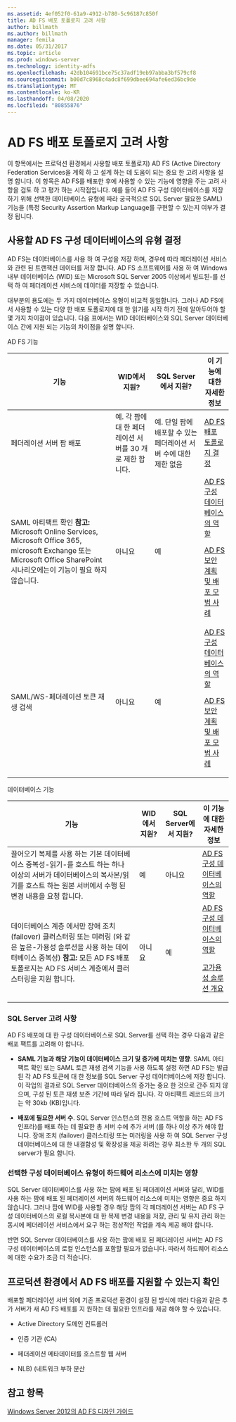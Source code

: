 ```yaml
---
ms.assetid: 4ef052f0-61a9-4912-b780-5c96187c850f
title: AD FS 배포 토폴로지 고려 사항
author: billmath
ms.author: billmath
manager: femila
ms.date: 05/31/2017
ms.topic: article
ms.prod: windows-server
ms.technology: identity-adfs
ms.openlocfilehash: 42db104691bce75c37adf19eb97abba3bf579cf8
ms.sourcegitcommit: b00d7c8968c4adc8f699dbee694afe6ed36bc9de
ms.translationtype: MT
ms.contentlocale: ko-KR
ms.lasthandoff: 04/08/2020
ms.locfileid: "80855876"
---
```

# <a name="ad-fs-deployment-topology-considerations"></a>AD FS 배포 토폴로지 고려 사항

이 항목에서는 프로덕션 환경에서 사용할 배포 토폴로지\) AD FS \(Active Directory Federation Services을 계획 하 고 설계 하는 데 도움이 되는 중요 한 고려 사항을 설명 합니다. 이 항목은 AD FS를 배포한 후에 사용할 수 있는 기능에 영향을 주는 고려 사항을 검토 하 고 평가 하는 시작점입니다. 예를 들어 AD FS 구성 데이터베이스를 저장 하기 위해 선택한 데이터베이스 유형에 따라 궁극적으로 SQL Server 필요한 SAML\) 기능을 \(특정 Security Assertion Markup Language를 구현할 수 있는지 여부가 결정 됩니다.  

## <a name="determining-which-type-of-ad-fs-configuration-database-to-use"></a>사용할 AD FS 구성 데이터베이스의 유형 결정  
AD FS는 데이터베이스를 사용 하 여 구성을 저장 하며, 경우에 따라 페더레이션 서비스와 관련 된 트랜잭션 데이터를 저장 합니다. AD FS 소프트웨어를 사용 하 여 Windows 내부 데이터베이스 \(WID\) 또는 Microsoft SQL Server 2005 이상에서 빌드된\-를 선택 하 여 페더레이션 서비스에 데이터를 저장할 수 있습니다.  

대부분의 용도에는 두 가지 데이터베이스 유형이 비교적 동일합니다. 그러나 AD FS에서 사용할 수 있는 다양 한 배포 토폴로지에 대 한 읽기를 시작 하기 전에 알아두어야 할 몇 가지 차이점이 있습니다. 다음 표에서는 WID 데이터베이스와 SQL Server 데이터베이스 간에 지원 되는 기능의 차이점을 설명 합니다.  

AD FS 기능  

|기능|WID에서 지원?|SQL Server에서 지원?|이 기능에 대한 자세한 정보|  
|-----------|---------------------|----------------------------|---------------------------------------|  
|페더레이션 서버 팜 배포|예. 각 팜에 대 한 페더레이션 서버를 30 개로 제한 합니다.|예. 단일 팜에 배포할 수 있는 페더레이션 서버 수에 대한 제한 없음|[AD FS 배포 토폴로지 결정](Determine-Your-AD-FS-Deployment-Topology.md)|  
|SAML 아티팩트 확인 **참고:** Microsoft Online Services, Microsoft Office 365, microsoft Exchange 또는 Microsoft Office SharePoint 시나리오에는이 기능이 필요 하지 않습니다.|아니요|예|[AD FS 구성 데이터베이스의 역할](../../ad-fs/technical-reference/The-Role-of-the-AD-FS-Configuration-Database.md)<p>[AD FS 보안 계획 및 배포 모범 사례](Best-Practices-for-Secure-Planning-and-Deployment-of-AD-FS.md)|  
|SAML\/WS\-페더레이션 토큰 재생 검색|아니요|예|[AD FS 구성 데이터베이스의 역할](../../ad-fs/technical-reference/The-Role-of-the-AD-FS-Configuration-Database.md)<p>[AD FS 보안 계획 및 배포 모범 사례](Best-Practices-for-Secure-Planning-and-Deployment-of-AD-FS.md)|  

데이터베이스 기능  

|기능|WID에서 지원?|SQL Server에서 지원?|이 기능에 대한 자세한 정보|  
|-----------|---------------------|----------------------------|---------------------------------------|  
|끌어오기 복제를 사용 하는 기본 데이터베이스 중복성-읽기\-를 호스트 하는 하나 이상의 서버가 데이터베이스의 복사본\/읽기를 호스트 하는 원본 서버에서 수행 된 변경 내용을 요청 합니다.|예|아니요|[AD FS 구성 데이터베이스의 역할](../../ad-fs/technical-reference/The-Role-of-the-AD-FS-Configuration-Database.md)|  
|데이터베이스 계층 에서만 장애 조치 (failover) 클러스터링 또는 미러링 \(와 같은 높은\-가용성 솔루션을 사용 하는 데이터베이스 중복성\) **참고:** 모든 AD FS 배포 토폴로지는 AD FS 서비스 계층에서 클러스터링을 지원 합니다.|아니요|예|[AD FS 구성 데이터베이스의 역할](../../ad-fs/technical-reference/The-Role-of-the-AD-FS-Configuration-Database.md)<p>[고가용성 솔루션 개요](https://go.microsoft.com/fwlink/?LinkId=179853)|  

### <a name="sql-server-considerations"></a>SQL Server 고려 사항  
AD FS 배포에 대 한 구성 데이터베이스로 SQL Server를 선택 하는 경우 다음과 같은 배포 팩트를 고려해 야 합니다.  

-   **SAML 기능과 해당 기능이 데이터베이스 크기 및 증가에 미치는 영향**. SAML 아티팩트 확인 또는 SAML 토큰 재생 검색 기능을 사용 하도록 설정 하면 AD FS는 발급 된 각 AD FS 토큰에 대 한 정보를 SQL Server 구성 데이터베이스에 저장 합니다. 이 작업의 결과로 SQL Server 데이터베이스의 증가는 중요 한 것으로 간주 되지 않으며, 구성 된 토큰 재생 보존 기간에 따라 달라 집니다. 각 아티팩트 레코드의 크기는 약 30kb \(KB\)입니다.  

-   **배포에 필요한 서버 수**. SQL Server 인스턴스의 전용 호스트 역할을 하는 AD FS 인프라\)를 배포 하는 데 필요한 총 서버 수에 추가 서버 \(를 하나 이상 추가 해야 합니다. 장애 조치 (failover) 클러스터링 또는 미러링을 사용 하 여 SQL Server 구성 데이터베이스에 대 한 내결함성 및 확장성을 제공 하려는 경우 최소한 두 개의 SQL server가 필요 합니다.  

### <a name="how-the-configuration-database-type-you-select-may-impact-hardware-resources"></a>선택한 구성 데이터베이스 유형이 하드웨어 리소스에 미치는 영향  
SQL Server 데이터베이스를 사용 하는 팜에 배포 된 페더레이션 서버와 달리, WID를 사용 하는 팜에 배포 된 페더레이션 서버의 하드웨어 리소스에 미치는 영향은 중요 하지 않습니다. 그러나 팜에 WID를 사용할 경우 해당 팜의 각 페더레이션 서버는 AD FS 구성 데이터베이스의 로컬 복사본에 대 한 복제 변경 내용을 저장, 관리 및 유지 관리 하는 동시에 페더레이션 서비스에서 요구 하는 정상적인 작업을 계속 제공 해야 합니다.  

반면 SQL Server 데이터베이스를 사용 하는 팜에 배포 된 페더레이션 서버는 AD FS 구성 데이터베이스의 로컬 인스턴스를 포함할 필요가 없습니다. 따라서 하드웨어 리소스에 대한 수요가 조금 더 적습니다.  

## <a name="verifying-that-your-production-environment-can-support-an-ad-fs-deployment"></a>프로덕션 환경에서 AD FS 배포를 지원할 수 있는지 확인  
배포할 페더레이션 서버 외에 기존 프로덕션 환경이 설정 된 방식에 따라 다음과 같은 추가 서버가 새 AD FS 배포를 지 원하는 데 필요한 인프라를 제공 해야 할 수 있습니다.  

-   Active Directory 도메인 컨트롤러  

-   인증 기관 \(CA\)  

-   페더레이션 메타데이터를 호스트할 웹 서버  

-   NLB\) \(네트워크 부하 분산  

## <a name="see-also"></a>참고 항목
[Windows Server 2012의 AD FS 디자인 가이드](AD-FS-Design-Guide-in-Windows-Server-2012.md)
